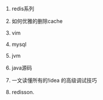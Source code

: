 1. redis系列

2. 如何优雅的删除cache

3. vim

4. mysql

5. jvm

6. java源码

7. 一文读懂所有的!idea 的高级调试技巧

8. redisson.
